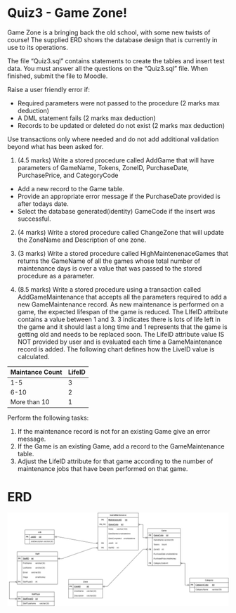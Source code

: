 # Quiz3 - Game Zone!

Game Zone is a bringing back the old school, with some new twists of course! The supplied ERD shows the database design that is currently in use to its operations.

The file “Quiz3.sql” contains statements to create the tables and insert test data. You must answer all the questions on the “Quiz3.sql” file. When finished, submit the file to Moodle.

Raise a user friendly error if:
- Required parameters were not passed to the procedure (2 marks max deduction)
- A DML statement fails (2 marks max deduction)
- Records to be updated or deleted do not exist (2 marks max deduction)

Use transactions only where needed and do not add additional validation beyond what has been asked for. 

1. (4.5 marks) Write a stored procedure called AddGame that will have parameters of 
GameName, Tokens, ZoneID, PurchaseDate, PurchasePrice, and CategoryCode 
- Add a new record to the Game table.
- Provide an appropriate error message if the PurchaseDate provided is after todays date. 
- Select the database generated(identity) GameCode if the insert was successful. 

2. (4 marks) Write a stored procedure called ChangeZone that will update the ZoneName and Description of one zone. 

3. (3 marks) Write a stored procedure called HighMaintenenaceGames that returns the GameName of all the games whose total number of maintenance days is over a value that was passed to the stored procedure as a parameter. 

4. (8.5 marks) Write a stored procedure using a transaction called AddGameMaintenance that accepts all the parameters required to add a new GameMaintenance record. As new maintenance is performed on a game, the expected lifespan of the game is reduced. The LIfeID attribute contains a value between 1 and 3. 3 indicates there is lots of life left in the game and it should last a long time and 1 represents that the game is getting old and needs to be replaced soon. The LifeID attribute value IS NOT provided by user and is evaluated each time a GameMaintenance record is added. The following chart defines how the LiveID value is calculated.

| Maintance Count	| LifeID |
| ---               | ---    |
| 1-5	            |  3     |
| 6-10	            |  2     |
| More than 10	    |  1     |

Perform the following tasks:
1. If the maintenance record is not for an existing Game give an error message.
2. If the Game is an existing Game, add a record to the GameMaintenance table.
3. Adjust the LifeID attribute for that game according to the number of maintenance jobs that have been performed on that game.

# ERD

<img src="./img/ERD.png">

